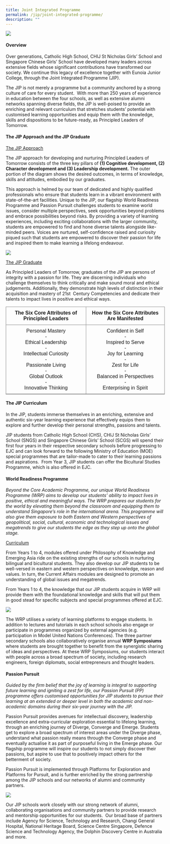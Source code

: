 ```yaml
---
title: Joint Integrated Programme
permalink: /jip/joint-integrated-programme/
description: ""
---
```

![](/images/01%20Banner%20Photos/03%20subpage%20JIP.jpg)

#### **Overview**

Over generations, Catholic High School, CHIJ St Nicholas Girls’ School and Singapore Chinese Girls’ School have developed many leaders across extensive fields whose significant contributions have transformed our society. We continue this legacy of excellence together with Eunoia Junior College, through the Joint Integrated Programme (JIP).&nbsp;

The JIP is not merely a programme but a community anchored by a strong culture of care for every student.&nbsp; With more than 250 years of experience in education between the four schools, as well as extensive alumni networks spanning diverse fields, the JIP is well-poised to provide an enriching and relevant curriculum that stretches students’ potential with customised learning opportunities and equip them with the knowledge, skills and dispositions to be future-ready, as Principled Leaders of Tomorrow.

#### **The JIP Approach and the JIP Graduate**

<u>The JIP Approach</u>

The JIP approach for developing and nurturing Principled Leaders of Tomorrow consists of the three key pillars of&nbsp;**(1) Cognitive development, (2) Character development and (3) Leadership development.**&nbsp;The outer portion of the diagram shows the desired outcomes, in terms of  knowledge, skills and attitudes, embodied by our graduates.

This approach is helmed by our team of dedicated and highly qualified professionals who ensure that students learn in a vibrant environment with state-of-the-art facilities. Unique to the JIP, our flagship World Readiness Programme and Passion Pursuit challenges students to examine world issues, consider multiple perspectives, seek opportunities beyond problems and embrace possibilities beyond risks. By providing a variety of learning experiences, including exciting collaborations with the larger community, students are empowered to find and hone diverse talents alongside like-minded peers. Voices are nurtured, self-confidence raised and curiosity piqued such that students are empowered to discover their passion for life and inspired them to make learning a lifelong endeavour.

![](/images/04%20JIP/jip1%20v2.png)

<u>The JIP Graduate</u>

As Principled Leaders of Tomorrow, graduates of the JIP are persons of integrity with a passion for life. They are discerning individuals who challenge themselves to think critically and make sound moral and ethical judgements. Additionally, they demonstrate high levels of distinction in their acquisition and mastery of 21st &nbsp;Century Competencies and dedicate their talents to impact lives in positive and ethical ways.


<style type="text/css">
.tg  {border-collapse:collapse;border-spacing:0;}
.tg td{border-color:black;border-style:solid;border-width:1px;font-family:Arial, sans-serif;font-size:16px;
  overflow:hidden;padding:10px 5px;word-break:normal;}
.tg th{border-color:black;border-style:solid;border-width:1px;font-family:Arial, sans-serif;font-size:16px;
  font-weight:normal;overflow:hidden;padding:10px 5px;word-break:normal;}
.tg .tg-c3ow{border-color:inherit;text-align:center;vertical-align:top}
.tg .tg-uzvj{border-color:inherit;font-weight:bold;text-align:center;vertical-align:middle}
.tg .tg-7btt{border-color:inherit;font-weight:bold;text-align:center;vertical-align:top}
</style>
<table class="tg">
<thead>
  <tr>
    <th class="tg-uzvj">The Six Core Attributes of Principled Leaders</th>
    <th class="tg-7btt">How the Six Core Attributes Are Manifested</th>
  </tr>
</thead>
<tbody>
  <tr>
    <td class="tg-c3ow">Personal Mastery<br>-<br>Ethical Leadership<br>-<br>Intellectual Curiosity<br>-<br>Passionate Living<br>-<br>Global Outlook<br>-<br>Innovative Thinking</td>
    <td class="tg-c3ow">Confident in Self<br>-<br>Inspired to Serve<br>-<br>Joy for Learning<br>-<br>Zest for Life<br>-<br>Balanced in Perspectives<br>-<br>Enterprising in Spirit<br></td>
  </tr>
</tbody>
</table>



#### **The JIP Curriculum**

In the JIP, students immerse themselves in an enriching, extensive and authentic six-year learning experience that effectively equips them to explore and further develop their personal strengths, passions and talents.

JIP students from Catholic High School (CHS), CHIJ St Nicholas Girls’ School (SNGS) and Singapore Chinese Girls’ School (SCGS) will spend their first four years in their respective secondary schools before progressing to EJC and can look forward to the following Ministry of Education (MOE) special programmes that are tailor-made to cater to their learning passions and aspirations.&nbsp; From Year 3, JIP students can offer the Bicultural Studies Programme, which is also offered in EJC.

#### **World Readiness Programme**

*Beyond the Core Academic Programme, our unique World Readiness Programme (WRP) aims to develop our students’ ability to impact lives in positive, ethical and meaningful ways. The WRP prepares our students for the world by elevating them beyond the classroom and equipping them to understand Singapore’s role in the international arena. This programme will also give them exposure to both Eastern and Western perspectives of geopolitical, social, cultural, economic and technological issues and megatrends to give our students the edge as they step up onto the global stage.*

<u>Curriculum</u>

From Years 1 to 4, modules offered under Philosophy of Knowledge and Emerging Asia ride on the existing strengths of our schools in nurturing bilingual and bicultural students. They also develop our JIP students to be well-versed in eastern and western perspectives on knowledge, reason and values. In turn, the Current Affairs modules are designed to promote an understanding of global issues and megatrends.

From Years 1 to 4, the knowledge that our JIP students acquire in WRP will provide them with the foundational knowledge and skills that will put them in good stead for specific subjects and special programmes offered at EJC.

![](/images/04%20JIP/JIP3.png)

The WRP utilises a variety of learning platforms to engage students. In addition to lectures and tutorials in each school schools also engage or participate in programmes organized by external agencies (e.g. participation in Model United Nations Conferences). The three partner secondary schools also collaboratively organise annual **WRP Symposiums** where students are brought together to benefit from the synergistic sharing of ideas and perspectives. At these WRP Symposiums, our students interact with people across a broad spectrum of society, including research engineers, foreign diplomats, social entrepreneurs and thought leaders.

#### **Passion Pursuit**

*Guided by the firm belief that the joy of learning is integral to supporting future learning and igniting a zest for life, our Passion Pursuit (PP) programme offers customised opportunities for JIP students to pursue their learning at an extended or deeper level in both the academic and non-academic domains during their six-year journey with the JIP.*

Passion Pursuit provides avenues for intellectual discovery, leadership excellence and extra-curricular exploration essential to lifelong learning, through an enriching journey of Diverge, Converge and Emerge. Students get to explore a broad spectrum of interest areas under the Diverge phase, understand what passion really means through the Converge phase and eventually actualise it as part of purposeful living in the Emerge phase. Our flagship programme will inspire our students to not simply discover their passions, but aspire to use that to positively impact others for the betterment of society.

Passion Pursuit is implemented through Platforms for Exploration and Platforms for Pursuit, and is further enriched by the strong partnership among the JIP schools and our networks of alumni and community partners.

![](/images/04%20JIP/JIP4.png)

Our JIP schools work closely with our strong network of alumni, collaborating organisations and community partners to provide research and mentorship opportunities for our students.&nbsp; Our broad base of partners include Agency for Science, Technology and Research, Changi General Hospital, National Heritage Board, Science Centre Singapore, Defence Science and Technology Agency, the Dolphin Discovery Centre in Australia and more.